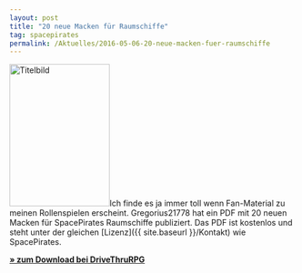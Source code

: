 ```yaml
---
layout: post
title: "20 neue Macken für Raumschiffe"
tag: spacepirates
permalink: /Aktuelles/2016-05-06-20-neue-macken-fuer-raumschiffe
---
```


<img alt="Titelbild" class="floatleft" height="250" src="{{ site.baseurl }}/assets/pics/jcgames/gallery/diverse/tn2/NeueMackenFuerSpacePirates.png" width="176"/>Ich finde es ja immer toll wenn Fan-Material zu meinen Rollenspielen erscheint. Gregorius21778 hat ein PDF mit 20 neuen Macken für SpacePirates Raumschiffe publiziert. Das PDF ist kostenlos und steht unter der gleichen [Lizenz]({{ site.baseurl }}/Kontakt) wie SpacePirates.

**[&raquo; zum Download bei DriveThruRPG](http://www.drivethrurpg.com/product/182384/Gregorius21778-20-neue-Macken-fr-Space-Pirates)**



